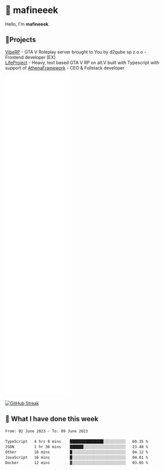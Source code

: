 # 👋 mafineeek
Hello, I'm **mafineeek**.

## 📝Projects

[VibeRP](https://v-rp.pl) - GTA V Roleplay server brought to You by d2qube sp z.o.o - Frontend developer [EX]
<br>
[LifeProject](https://github.com/LifeProject-Roleplay/) - Heavy, text based GTA V RP on alt:V built with Typescript with support of [AthenaFramework](https://github.com/Athena-Roleplay-Framework/) - CEO & Fullstack developer

![](./github-metrics.svg)

[![GitHub Streak](https://streak-stats.demolab.com/?user=mafineeek)](https://git.io/streak-stats)

## 📰 What I have done this week
<!--START_SECTION:waka-->

```txt
From: 02 June 2023 - To: 09 June 2023

TypeScript   4 hrs 8 mins    ███████████████░░░░░░░░░░   60.35 %
JSON         1 hr 36 mins    ██████░░░░░░░░░░░░░░░░░░░   23.48 %
Other        16 mins         █░░░░░░░░░░░░░░░░░░░░░░░░   04.12 %
JavaScript   16 mins         █░░░░░░░░░░░░░░░░░░░░░░░░   04.01 %
Docker       12 mins         ▓░░░░░░░░░░░░░░░░░░░░░░░░   03.05 %
```

<!--END_SECTION:waka-->
